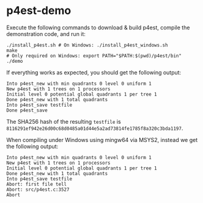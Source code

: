 # p4est-demo

Execute the following commands to download & build p4est, compile the
demonstration code, and run it:
```shell
./install_p4est.sh # On Windows: ./install_p4est_windows.sh
make
# Only required on Windows: export PATH="$PATH:$(pwd)/p4est/bin"
./demo
```

If everything works as expected, you should get the following output:
```
Into p4est_new with min quadrants 0 level 0 uniform 1
New p4est with 1 trees on 1 processors
Initial level 0 potential global quadrants 1 per tree 1
Done p4est_new with 1 total quadrants
Into p4est_save testfile
Done p4est_save
```

The SHA256 hash of the resulting `testfile` is 
`8116291ef942e26d00c68d0485a01d44e5a2ad73814fe1785f8a320c3bda1197`.

When compiling under Windows using mingw64 via MSYS2, instead we get the following output:

```
Into p4est_new with min quadrants 0 level 0 uniform 1
New p4est with 1 trees on 1 processors
Initial level 0 potential global quadrants 1 per tree 1
Done p4est_new with 1 total quadrants
Into p4est_save testfile
Abort: first file tell
Abort: src/p4est.c:3527
Abort
```
